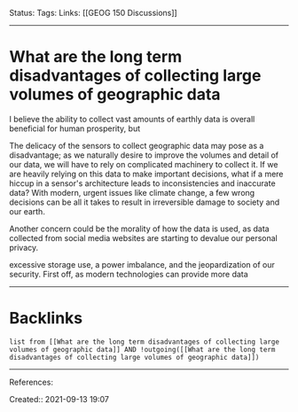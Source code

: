 Status: 
Tags: 
Links: [[GEOG 150 Discussions]]
___
# What are the long term disadvantages of collecting large volumes of geographic data
I believe the ability to collect vast amounts of earthly data is overall beneficial for human prosperity, but 

The delicacy of the sensors to collect geographic data may pose as a disadvantage; as we naturally desire to improve the volumes and detail of our data, we will have to rely on complicated machinery to collect it. If we are heavily relying on this data to make important decisions, what if a mere hiccup in a sensor's architecture leads to inconsistencies and inaccurate data? With modern, urgent issues like climate change, a few wrong decisions can be all it takes to result in irreversible damage to society and our earth.

Another concern could be the morality of how the data is used, as data collected from social media websites are starting to devalue our personal privacy.


excessive storage use, a power imbalance, and the jeopardization of our security. First off, as modern technologies can provide more data
___
# Backlinks
```dataview
list from [[What are the long term disadvantages of collecting large volumes of geographic data]] AND !outgoing([[What are the long term disadvantages of collecting large volumes of geographic data]])
```
___
References:

Created:: 2021-09-13 19:07
